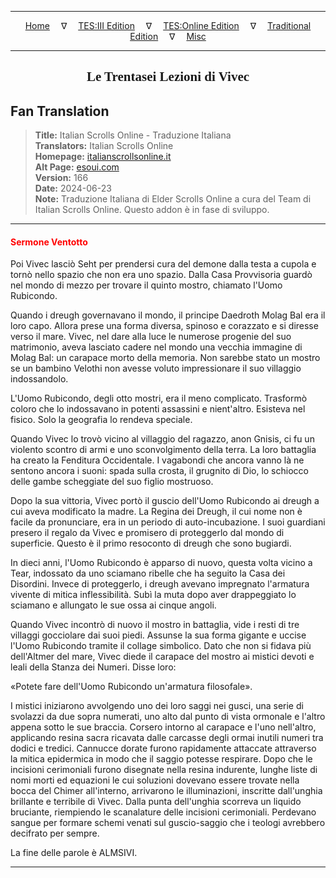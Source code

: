 
---

<!-- Jekyll Page Links -->

<center>
<a href="../../../../../index.html">Home</a>
&emsp;&nabla;&emsp;
<a href="../../../../index-tes3.html">TES:III Edition</a>
&emsp;&nabla;&emsp;
<a href="../../../../index-teso.html">TES:Online Edition</a>
&emsp;&nabla;&emsp;
<a href="../../../../index-traditional.html">Traditional Edition</a>
&emsp;&nabla;&emsp;
<a href="../../../../index-misc.html">Misc</a>
</center>

<!-- Markdown Body Below: -->

---

<center>
<h2><span style="font-family:Georgia">Le Trentasei Lezioni di Vivec</span></h2>
</center>

## Fan Translation

> __Title:__ Italian Scrolls Online - Traduzione Italiana\
> __Translators:__ Italian Scrolls Online\
> __Homepage:__ [italianscrollsonline.it][1]\
> __Alt Page:__ [esoui.com][2]\
> __Version:__ 166\
> __Date:__ 2024-06-23\
> __Note:__ Traduzione Italiana di Elder Scrolls Online a cura del Team di Italian Scrolls Online. Questo addon è in fase di sviluppo.

[1]: http://italianscrollsonline.it/
[2]: https://www.esoui.com/downloads/info2854-ItalianScrollsOnline-TraduzioneItaliana.html

---

#### <span style="color:red">Sermone Ventotto</span>

Poi Vivec lasciò Seht per prendersi cura del demone dalla testa a cupola e tornò nello spazio che non era uno spazio. Dalla Casa Provvisoria guardò nel mondo di mezzo per trovare il quinto mostro, chiamato l'Uomo Rubicondo.

Quando i dreugh governavano il mondo, il principe Daedroth Molag Bal era il loro capo. Allora prese una forma diversa, spinoso e corazzato e si diresse verso il mare. Vivec, nel dare alla luce le numerose progenie del suo matrimonio, aveva lasciato cadere nel mondo una vecchia immagine di Molag Bal: un carapace morto della memoria. Non sarebbe stato un mostro se un bambino Velothi non avesse voluto impressionare il suo villaggio indossandolo.

L'Uomo Rubicondo, degli otto mostri, era il meno complicato. Trasformò coloro che lo indossavano in potenti assassini e nient'altro. Esisteva nel fisico. Solo la geografia lo rendeva speciale.

Quando Vivec lo trovò vicino al villaggio del ragazzo, anon Gnisis, ci fu un violento scontro di armi e uno sconvolgimento della terra. La loro battaglia ha creato la Fenditura Occidentale. I vagabondi che ancora vanno là ne sentono ancora i suoni: spada sulla crosta, il grugnito di Dio, lo schiocco delle gambe scheggiate del suo figlio mostruoso.

Dopo la sua vittoria, Vivec portò il guscio dell'Uomo Rubicondo ai dreugh a cui aveva modificato la madre. La Regina dei Dreugh, il cui nome non è facile da pronunciare, era in un periodo di auto-incubazione. I suoi guardiani presero il regalo da Vivec e promisero di proteggerlo dal mondo di superficie. Questo è il primo resoconto di dreugh che sono bugiardi.

In dieci anni, l'Uomo Rubicondo è apparso di nuovo, questa volta vicino a Tear, indossato da uno sciamano ribelle che ha seguito la Casa dei Disordini. Invece di proteggerlo, i dreugh avevano impregnato l'armatura vivente di mitica inflessibilità. Subì la muta dopo aver drappeggiato lo sciamano e allungato le sue ossa ai cinque angoli.

Quando Vivec incontrò di nuovo il mostro in battaglia, vide i resti di tre villaggi gocciolare dai suoi piedi. Assunse la sua forma gigante e uccise l'Uomo Rubicondo tramite il collage simbolico. Dato che non si fidava più dell'Altmer del mare, Vivec diede il carapace del mostro ai mistici devoti e leali della Stanza dei Numeri. Disse loro:

«Potete fare dell'Uomo Rubicondo un'armatura filosofale».

I mistici iniziarono avvolgendo uno dei loro saggi nei gusci, una serie di svolazzi da due sopra numerati, uno alto dal punto di vista ormonale e l'altro appena sotto le sue braccia. Corsero intorno al carapace e l'uno nell'altro, applicando resina sacra ricavata dalle carcasse degli ormai inutili numeri tra dodici e tredici. Cannucce dorate furono rapidamente attaccate attraverso la mitica epidermica in modo che il saggio potesse respirare. Dopo che le incisioni cerimoniali furono disegnate nella resina indurente, lunghe liste di nomi morti ed equazioni le cui soluzioni dovevano essere trovate nella bocca del Chimer all'interno, arrivarono le illuminazioni, inscritte dall'unghia brillante e terribile di Vivec. Dalla punta dell'unghia scorreva un liquido bruciante, riempiendo le scanalature delle incisioni cerimoniali. Perdevano sangue per formare schemi venati sul guscio-saggio che i teologi avrebbero decifrato per sempre.

La fine delle parole è ALMSIVI.

---

